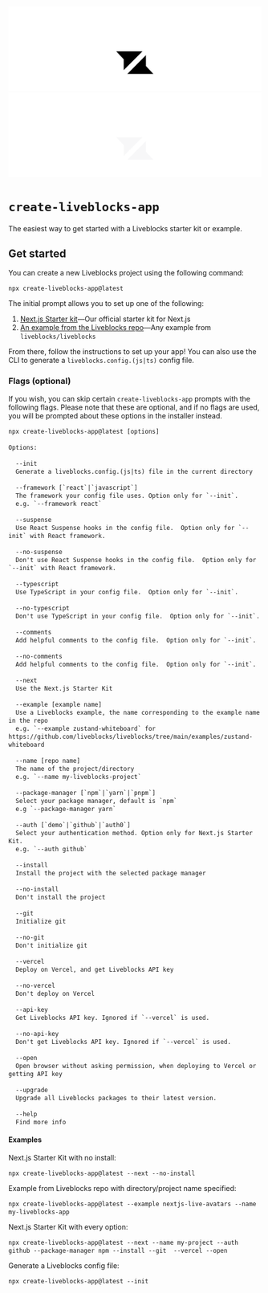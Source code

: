 <p align="center">
  <a href="https://liveblocks.io#gh-light-mode-only">
    <img src="https://raw.githubusercontent.com/liveblocks/liveblocks/main/.github/assets/header-light.svg" alt="Liveblocks" />
  </a>
  <a href="https://liveblocks.io#gh-dark-mode-only">
    <img src="https://raw.githubusercontent.com/liveblocks/liveblocks/main/.github/assets/header-dark.svg" alt="Liveblocks" />
  </a>
</p>

# `create-liveblocks-app`

The easiest way to get started with a Liveblocks starter kit or example.

## Get started

You can create a new Liveblocks project using the following command:

```
npx create-liveblocks-app@latest
```

The initial prompt allows you to set up one of the following:

1. [Next.js Starter kit](https://liveblocks.io/starter-kit)—Our official starter
   kit for Next.js
2. [An example from the Liveblocks repo](https://github.com/liveblocks/liveblocks/tree/main/examples)—Any
   example from `liveblocks/liveblocks`

From there, follow the instructions to set up your app! You can also use the CLI
to generate a `liveblocks.config.(js|ts)` config file.

### Flags (optional)

If you wish, you can skip certain `create-liveblocks-app` prompts with the
following flags. Please note that these are optional, and if no flags are used,
you will be prompted about these options in the installer instead.

```
npx create-liveblocks-app@latest [options]

Options:

  --init
  Generate a liveblocks.config.(js|ts) file in the current directory

  --framework [`react`|`javascript`]
  The framework your config file uses. Option only for `--init`.
  e.g. `--framework react`

  --suspense
  Use React Suspense hooks in the config file.  Option only for `--init` with React framework.

  --no-suspense
  Don't use React Suspense hooks in the config file.  Option only for `--init` with React framework.

  --typescript
  Use TypeScript in your config file.  Option only for `--init`.

  --no-typescript
  Don't use TypeScript in your config file.  Option only for `--init`.

  --comments
  Add helpful comments to the config file.  Option only for `--init`.

  --no-comments
  Add helpful comments to the config file.  Option only for `--init`.

  --next
  Use the Next.js Starter Kit

  --example [example name]
  Use a Liveblocks example, the name corresponding to the example name in the repo
  e.g. `--example zustand-whiteboard` for https://github.com/liveblocks/liveblocks/tree/main/examples/zustand-whiteboard

  --name [repo name]
  The name of the project/directory
  e.g. `--name my-liveblocks-project`

  --package-manager [`npm`|`yarn`|`pnpm`]
  Select your package manager, default is `npm`
  e.g `--package-manager yarn`

  --auth [`demo`|`github`|`auth0`]
  Select your authentication method. Option only for Next.js Starter Kit.
  e.g. `--auth github`

  --install
  Install the project with the selected package manager

  --no-install
  Don't install the project

  --git
  Initialize git

  --no-git
  Don't initialize git

  --vercel
  Deploy on Vercel, and get Liveblocks API key

  --no-vercel
  Don't deploy on Vercel

  --api-key
  Get Liveblocks API key. Ignored if `--vercel` is used.

  --no-api-key
  Don't get Liveblocks API key. Ignored if `--vercel` is used.

  --open
  Open browser without asking permission, when deploying to Vercel or getting API key

  --upgrade
  Upgrade all Liveblocks packages to their latest version.

  --help
  Find more info
```

#### Examples

Next.js Starter Kit with no install:

```
npx create-liveblocks-app@latest --next --no-install
```

Example from Liveblocks repo with directory/project name specified:

```
npx create-liveblocks-app@latest --example nextjs-live-avatars --name my-liveblocks-app
```

Next.js Starter Kit with every option:

```
npx create-liveblocks-app@latest --next --name my-project --auth github --package-manager npm --install --git  --vercel --open
```

Generate a Liveblocks config file:

```
npx create-liveblocks-app@latest --init
```
